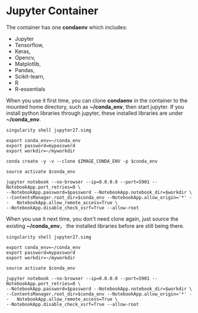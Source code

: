 # Jupyter Container
The container has one **condaenv** which includes: 

- Jupyter 
- Tensorflow, 
- Keras, 
- Opencv, 
- Matplotlib, 
- Pandas, 
- Scikit-learn, 
- R
- R-essentials

When you use it first time, you can clone  **condaenv** in the container to the mounted home directory, such as **~/conda_env**,   then start jupyter. If you install python libraries through jupyter, these installed libraries are under **~/conda_env**.

```
singularity shell jupyter27.simg

export conda_env=~/conda_env
export password=mypassword
export workdir=~/myworkdir

conda create -y -v --clone $IMAGE_CONDA_ENV -p $conda_env

source activate $conda_env

jupyter notebook --no-browser --ip=0.0.0.0 --port=5901 --NotebookApp.port_retries=0 \
--NotebookApp.password=$password --NotebookApp.notebook_dir=$workdir \
--ContentsManager.root_dir=$conda_env --NotebookApp.allow_origin='*' --   NotebookApp.allow_remote_access=True \
--NotebookApp.disable_check_xsrf=True --allow-root
```

When you use it next time, you don't need clone again, just source the existing **~/conda_env**， the installed libraries before are still being there.

```
singularity shell jupyter27.simg

export conda_env=~/conda_env
export password=mypassword
export workdir=~/myworkdir

source activate $conda_env

jupyter notebook --no-browser --ip=0.0.0.0 --port=5901 --NotebookApp.port_retries=0 \
--NotebookApp.password=$password --NotebookApp.notebook_dir=$workdir \
--ContentsManager.root_dir=$conda_env --NotebookApp.allow_origin='*' --   NotebookApp.allow_remote_access=True \
--NotebookApp.disable_check_xsrf=True --allow-root
```

